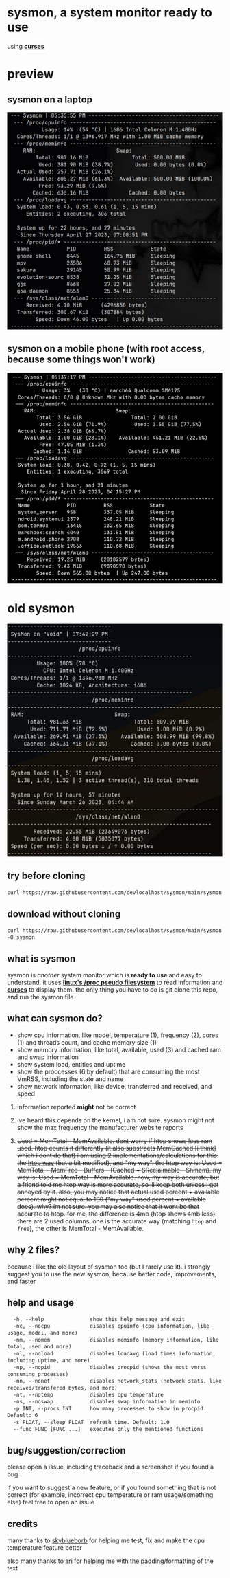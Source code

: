 # sysmon, a system monitor ready to use

using [**curses**](https://docs.python.org/3/howto/curses.html)

# preview
## sysmon on a laptop
![sysmon laptop screenshot](screens/sysmon-pc.png)
## sysmon on a mobile phone (with root access, because some things won't work)
![sysmon phone screenshot](screens/sysmon-phone.png)

# old sysmon
![old sysmon screenshot](screens/sysmon-old.png)

## try before cloning
```sh
curl https://raw.githubusercontent.com/devlocalhost/sysmon/main/sysmon | python
```

## download without cloning
```
curl https://raw.githubusercontent.com/devlocalhost/sysmon/main/sysmon -O sysmon
```

## what is sysmon
sysmon is *another* system monitor which is **ready to use** and easy to understand. it uses [**linux's /proc pseudo filesystem**](https://www.kernel.org/doc/html/latest/filesystems/proc.html) to read information and [**curses**](https://docs.python.org/3/howto/curses.html) to display them. the only thing you have to do is git clone this repo, and run the sysmon file

## what can sysmon do?
 - show cpu information, like model, temperature (1), frequency (2), cores (1) and threads count, and cache memory size (1)
 - show memory information, like total, available, used (3) and cached ram and swap information
 - show system load, entities and uptime
 - show the proccesses (6 by default) that are consuming the most VmRSS, including the state and name
 - show network information, like device, transferred and received, and speed

1. information reported **might** not be correct

2. ive heard this depends on the kernel, i am not sure. sysmon might not show the max frequency the manufacturer website reports

3. ~~Used = MemTotal - MemAvailable. dont worry if htop shows less ram used. htop counts it differently (it also substracts MemCached [i think] which i dont do that) i am using 2 implementations/calculations for this: the [htop way](https://stackoverflow.com/a/41251290) (but a bit modified), and "my way". the htop way is: Used = MemTotal - MemFree - Buffers - (Cached + SReclaimable - Shmem). my way is: Used = MemTotal - MemAvailable. now, my way is accurate, but a friend told me htop way is more accurate, so ill keep both unless i get annoyed by it. also, you may notice that actual used percent + available percent might not equal to 100 ("my way" used percent + available does). why? im not sure. you may also notice that it wont be that accurate to htop. for me, the difference is 4mb (htop shows 4mb less)~~. there are 2 used columns, one is the accurate way (matching `htop` and `free`), the other is MemTotal - MemAvailable.

## why 2 files?
because i like the old layout of sysmon too (but I rarely use it). i strongly suggest you to use the new sysmon, because better code, improvements, and faster

## help and usage
```
  -h, --help               show this help message and exit
  -nc, --nocpu             disables cpuinfo (cpu information, like usage, model, and more)
  -nm, --nomem             disables meminfo (memory information, like total, used and more)
  -nl, --noload            disables loadavg (load times information, including uptime, and more)
  -np, --nopid             disables procpid (shows the most vmrss consuming processes)
  -nn, --nonet             disables network_stats (network stats, like received/transfered bytes, and more)
  -nt, --notemp            disables cpu temperature
  -ns, --noswap            disables swap information in meminfo
  -p INT, --procs INT      how many processes to show in procpid. Default: 6
  -s FLOAT, --sleep FLOAT  refresh time. Default: 1.0
  --func FUNC [FUNC ...]   executes only the mentioned functions
```

## bug/suggestion/correction
please open a issue, including traceback and a screenshot if you found a bug

if you want to suggest a new feature, or if you found something that is not correct (for example, incorrect cpu temperature or ram usage/something else) feel free to open an issue

## credits
many thanks to [skyblueborb](https://github.com/skyblueborb) for helping me test, fix and make the cpu temperature feature better

also many thanks to [ari](https://ari-web.xyz/gh) for helping me with the padding/formatting of the text

